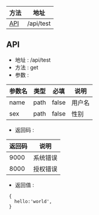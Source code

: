 
|方法|地址|
|------|------|
| [API](#API) | /api/test |


## API
* 地址 : /api/test
* 方法 : get
* 参数 :

|参数名|类型|必填|说明|
|------|------|------|------|
| name | path | false | 用户名 | 
| sex | path | false | 性别 | 

* 返回码 :

|返回码|说明|
|------|------|
| 9000 | 系统错误 | 
| 8000 | 授权错误 | 

* 返回值 :
```
 {
   hello:'world',
 }
```

